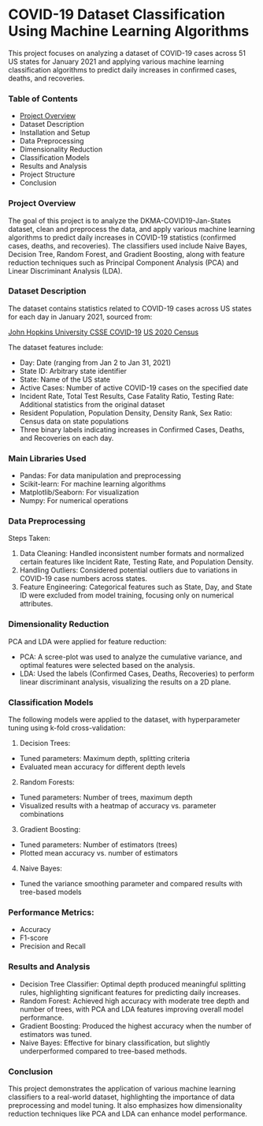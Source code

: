# COVID-19 Dataset Classification Using Machine Learning Algorithms

This project focuses on analyzing a dataset of COVID-19 cases across 51 US states for January 2021 and applying various machine learning classification algorithms to predict daily increases in confirmed cases, deaths, and recoveries.

### Table of Contents

- [Project Overview](#Project_Overview)
- Dataset Description
- Installation and Setup
- Data Preprocessing
- Dimensionality Reduction
- Classification Models
- Results and Analysis
- Project Structure
- Conclusion


### Project Overview

The goal of this project is to analyze the DKMA-COVID19-Jan-States dataset, clean and preprocess the data, and apply various machine learning algorithms to predict daily increases in COVID-19 statistics (confirmed cases, deaths, and recoveries). The classifiers used include Naive Bayes, Decision Tree, Random Forest, and Gradient Boosting, along with feature reduction techniques such as Principal Component Analysis (PCA) and Linear Discriminant Analysis (LDA).

### Dataset Description

The dataset contains statistics related to COVID-19 cases across US states for each day in January 2021, sourced from:

[John Hopkins University CSSE COVID-19](https://github.com/CSSEGISandData/COVID-19)
[US 2020 Census](https://www.census.gov)

The dataset features include:

- Day: Date (ranging from Jan 2 to Jan 31, 2021)
- State ID: Arbitrary state identifier
- State: Name of the US state
- Active Cases: Number of active COVID-19 cases on the specified date
- Incident Rate, Total Test Results, Case Fatality Ratio, Testing Rate: Additional statistics from the original dataset
- Resident Population, Population Density, Density Rank, Sex Ratio: Census data on state populations
- Three binary labels indicating increases in Confirmed Cases, Deaths, and Recoveries on each day.

### Main Libraries Used
- Pandas: For data manipulation and preprocessing
- Scikit-learn: For machine learning algorithms
- Matplotlib/Seaborn: For visualization
- Numpy: For numerical operations

### Data Preprocessing

Steps Taken:
<br>
1. Data Cleaning: Handled inconsistent number formats and normalized certain features like Incident Rate, Testing Rate, and Population Density.
2. Handling Outliers: Considered potential outliers due to variations in COVID-19 case numbers across states.
3. Feature Engineering: Categorical features such as State, Day, and State ID were excluded from model training, focusing only on numerical attributes.

### Dimensionality Reduction

PCA and LDA were applied for feature reduction:

- PCA: A scree-plot was used to analyze the cumulative variance, and optimal features were selected based on the analysis.
- LDA: Used the labels (Confirmed Cases, Deaths, Recoveries) to perform linear discriminant analysis, visualizing the results on a 2D plane.

### Classification Models

The following models were applied to the dataset, with hyperparameter tuning using k-fold cross-validation:

1. Decision Trees:
- Tuned parameters: Maximum depth, splitting criteria
- Evaluated mean accuracy for different depth levels
2. Random Forests:
- Tuned parameters: Number of trees, maximum depth
- Visualized results with a heatmap of accuracy vs. parameter combinations
3. Gradient Boosting:
- Tuned parameters: Number of estimators (trees)
- Plotted mean accuracy vs. number of estimators
4. Naive Bayes:
- Tuned the variance smoothing parameter and compared results with tree-based models

### Performance Metrics:
- Accuracy
- F1-score
- Precision and Recall

### Results and Analysis

- Decision Tree Classifier: Optimal depth produced meaningful splitting rules, highlighting significant features for predicting daily increases.
- Random Forest: Achieved high accuracy with moderate tree depth and number of trees, with PCA and LDA features improving overall model performance.
- Gradient Boosting: Produced the highest accuracy when the number of estimators was tuned.
- Naive Bayes: Effective for binary classification, but slightly underperformed compared to tree-based methods.

### Conclusion

This project demonstrates the application of various machine learning classifiers to a real-world dataset, highlighting the importance of data preprocessing and model tuning. It also emphasizes how dimensionality reduction techniques like PCA and LDA can enhance model performance.
  
